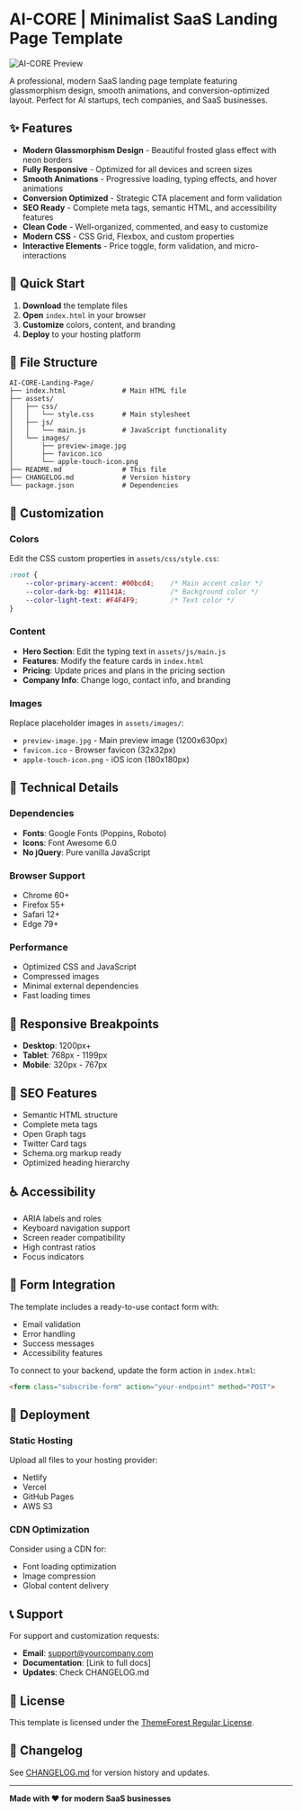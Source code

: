 # AI-CORE | Minimalist SaaS Landing Page Template

![AI-CORE Preview](assets/images/preview-image.jpg)

A professional, modern SaaS landing page template featuring glassmorphism design, smooth animations, and conversion-optimized layout. Perfect for AI startups, tech companies, and SaaS businesses.

## ✨ Features

- **Modern Glassmorphism Design** - Beautiful frosted glass effect with neon borders
- **Fully Responsive** - Optimized for all devices and screen sizes
- **Smooth Animations** - Progressive loading, typing effects, and hover animations
- **Conversion Optimized** - Strategic CTA placement and form validation
- **SEO Ready** - Complete meta tags, semantic HTML, and accessibility features
- **Clean Code** - Well-organized, commented, and easy to customize
- **Modern CSS** - CSS Grid, Flexbox, and custom properties
- **Interactive Elements** - Price toggle, form validation, and micro-interactions

## 🚀 Quick Start

1. **Download** the template files
2. **Open** `index.html` in your browser
3. **Customize** colors, content, and branding
4. **Deploy** to your hosting platform

## 📁 File Structure

```
AI-CORE-Landing-Page/
├── index.html              # Main HTML file
├── assets/
│   ├── css/
│   │   └── style.css       # Main stylesheet
│   ├── js/
│   │   └── main.js         # JavaScript functionality
│   └── images/
│       ├── preview-image.jpg
│       ├── favicon.ico
│       └── apple-touch-icon.png
├── README.md               # This file
├── CHANGELOG.md            # Version history
└── package.json            # Dependencies
```

## 🎨 Customization

### Colors
Edit the CSS custom properties in `assets/css/style.css`:

```css
:root {
    --color-primary-accent: #00bcd4;    /* Main accent color */
    --color-dark-bg: #11141A;           /* Background color */
    --color-light-text: #F4F4F9;        /* Text color */
}
```

### Content
- **Hero Section**: Edit the typing text in `assets/js/main.js`
- **Features**: Modify the feature cards in `index.html`
- **Pricing**: Update prices and plans in the pricing section
- **Company Info**: Change logo, contact info, and branding

### Images
Replace placeholder images in `assets/images/`:
- `preview-image.jpg` - Main preview image (1200x630px)
- `favicon.ico` - Browser favicon (32x32px)
- `apple-touch-icon.png` - iOS icon (180x180px)

## 🔧 Technical Details

### Dependencies
- **Fonts**: Google Fonts (Poppins, Roboto)
- **Icons**: Font Awesome 6.0
- **No jQuery**: Pure vanilla JavaScript

### Browser Support
- Chrome 60+
- Firefox 55+
- Safari 12+
- Edge 79+

### Performance
- Optimized CSS and JavaScript
- Compressed images
- Minimal external dependencies
- Fast loading times

## 📱 Responsive Breakpoints

- **Desktop**: 1200px+
- **Tablet**: 768px - 1199px
- **Mobile**: 320px - 767px

## 🎯 SEO Features

- Semantic HTML structure
- Complete meta tags
- Open Graph tags
- Twitter Card tags
- Schema.org markup ready
- Optimized heading hierarchy

## ♿ Accessibility

- ARIA labels and roles
- Keyboard navigation support
- Screen reader compatibility
- High contrast ratios
- Focus indicators

## 📧 Form Integration

The template includes a ready-to-use contact form with:
- Email validation
- Error handling
- Success messages
- Accessibility features

To connect to your backend, update the form action in `index.html`:

```html
<form class="subscribe-form" action="your-endpoint" method="POST">
```

## 🚀 Deployment

### Static Hosting
Upload all files to your hosting provider:
- Netlify
- Vercel
- GitHub Pages
- AWS S3

### CDN Optimization
Consider using a CDN for:
- Font loading optimization
- Image compression
- Global content delivery

## 📞 Support

For support and customization requests:
- **Email**: support@yourcompany.com
- **Documentation**: [Link to full docs]
- **Updates**: Check CHANGELOG.md

## 📄 License

This template is licensed under the [ThemeForest Regular License](https://themeforest.net/licenses/standard).

## 🔄 Changelog

See [CHANGELOG.md](CHANGELOG.md) for version history and updates.

---

**Made with ❤️ for modern SaaS businesses**


